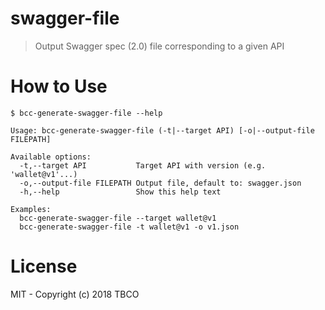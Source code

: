 # swagger-file

> Output Swagger spec (2.0) file corresponding to a given API


# How to Use

```
$ bcc-generate-swagger-file --help

Usage: bcc-generate-swagger-file (-t|--target API) [-o|--output-file FILEPATH]

Available options:
  -t,--target API           Target API with version (e.g. 'wallet@v1'...)
  -o,--output-file FILEPATH Output file, default to: swagger.json
  -h,--help                 Show this help text

Examples:
  bcc-generate-swagger-file --target wallet@v1
  bcc-generate-swagger-file -t wallet@v1 -o v1.json
```


# License

MIT - Copyright (c) 2018 TBCO
